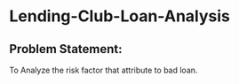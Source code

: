 # Lending-Club-Loan-Analysis

## Problem Statement:
To Analyze the risk factor that attribute to bad loan.
